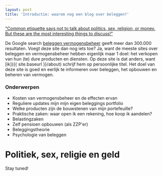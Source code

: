 ```yaml
---
layout: post
title: 'Introductie: waarom nog een blog over beleggen?'
---
```

["Common etiquette says not to talk about politics, sex, religion, or money. But these are the most interesting things to discuss!"](http://ethanwiner.com/wisdoms.html)


De Google search [beleggen vermogensbeheer](https://www.google.nl/search?q=beleggen+vermogensbeheer) geeft meer dan 300.000 resultaten. Voegt deze site dan nog iets toe? Ja, want de meeste sites over beleggen en vermogensbeheer hebben eigenlijk maar 1 doel: het verkopen van hun (te) dure producten en diensten. Op deze site is dat anders, want [ik]({{ site.baseurl }}/about) schrijf hem op persoonlijke titel. Het doel van deze site is goed en eerlijk te informeren over beleggen, het opbouwen en beheren van vermogen. 

### Onderwerpen 

* Kosten van vermogensbeheer en de effecten ervan
* Reguliere updates mijn mijn eigen beleggings portfolio
* Welke producten zijn de bouwstenen van mijn portefeuille?
* Praktische zaken: waar open ik een rekening, hoe koop ik aandelen?
* Belastingzaken
* Zelf pensioen opbouwen (als ZZP'er)
* Beleggingstheorie
* Psychologie van beleggen

# Politiek, sex, religie en geld

Stay tuned!

